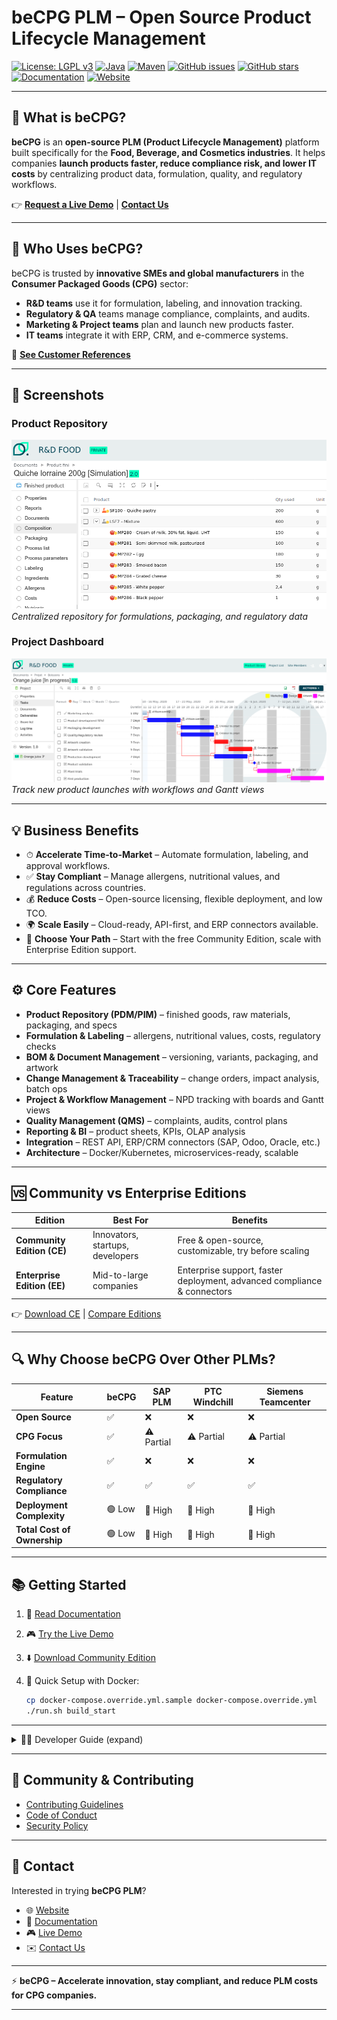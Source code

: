 # beCPG PLM – Open Source Product Lifecycle Management

[![License: LGPL v3](https://img.shields.io/badge/License-LGPL_v3-blue.svg)](https://www.gnu.org/licenses/lgpl-3.0)
[![Java](https://img.shields.io/badge/Java-17+-orange.svg)](https://www.oracle.com/java/)
[![Maven](https://img.shields.io/badge/Maven-3+-red.svg)](https://maven.apache.org/)
[![GitHub issues](https://img.shields.io/github/issues/becpg/becpg-community)](https://github.com/becpg/becpg-community/issues)
[![GitHub stars](https://img.shields.io/github/stars/becpg/becpg-community)](https://github.com/becpg/becpg-community/stargazers)
[![Documentation](https://img.shields.io/badge/docs-docs.becpg.net-brightgreen)](https://docs.becpg.fr)
[![Website](https://img.shields.io/badge/website-becpg.net-blue)](http://www.becpg.net)

---

## 🚀 What is beCPG?

**beCPG** is an **open-source PLM (Product Lifecycle Management)** platform built specifically for the **Food, Beverage, and Cosmetics industries**.
It helps companies **launch products faster, reduce compliance risk, and lower IT costs** by centralizing product data, formulation, quality, and regulatory workflows.

👉 [**Request a Live Demo**](https://www.becpg.net/community/) | [**Contact Us**](https://www.becpg.net/contact-us/)

---

## 🌟 Who Uses beCPG?

beCPG is trusted by **innovative SMEs and global manufacturers** in the **Consumer Packaged Goods (CPG)** sector:

* **R\&D teams** use it for formulation, labeling, and innovation tracking.
* **Regulatory & QA** teams manage compliance, complaints, and audits.
* **Marketing & Project teams** plan and launch new products faster.
* **IT teams** integrate it with ERP, CRM, and e-commerce systems.

👥 [**See Customer References**](https://www.becpg.net/who-are-we/customers-references/)

---

## 📸 Screenshots

### Product Repository

![Product Management](docs/screenshots/product.webp)
*Centralized repository for formulations, packaging, and regulatory data*

### Project Dashboard

![Project Management](docs/screenshots/project.webp)
*Track new product launches with workflows and Gantt views*

---

## 💡 Business Benefits

* ⏱ **Accelerate Time-to-Market** – Automate formulation, labeling, and approval workflows.
* ✅ **Stay Compliant** – Manage allergens, nutritional values, and regulations across countries.
* 💰 **Reduce Costs** – Open-source licensing, flexible deployment, and low TCO.
* 🌍 **Scale Easily** – Cloud-ready, API-first, and ERP connectors available.
* 🤝 **Choose Your Path** – Start with the free Community Edition, scale with Enterprise Edition support.

---

## ⚙️ Core Features

* **Product Repository (PDM/PIM)** – finished goods, raw materials, packaging, and specs
* **Formulation & Labeling** – allergens, nutritional values, costs, regulatory checks
* **BOM & Document Management** – versioning, variants, packaging, and artwork
* **Change Management & Traceability** – change orders, impact analysis, batch ops
* **Project & Workflow Management** – NPD tracking with boards and Gantt views
* **Quality Management (QMS)** – complaints, audits, control plans
* **Reporting & BI** – product sheets, KPIs, OLAP analysis
* **Integration** – REST API, ERP/CRM connectors (SAP, Odoo, Oracle, etc.)
* **Architecture** – Docker/Kubernetes, microservices-ready, scalable

---

## 🆚 Community vs Enterprise Editions

| Edition                     | Best For                         | Benefits                                                                |
| --------------------------- | -------------------------------- | ----------------------------------------------------------------------- |
| **Community Edition (CE)**  | Innovators, startups, developers | Free & open-source, customizable, try before scaling                    |
| **Enterprise Edition (EE)** | Mid-to-large companies           | Enterprise support, faster deployment, advanced compliance & connectors |

👉 [Download CE](https://sourceforge.net/projects/becpg-community/) | [Compare Editions](https://www.becpg.net/)

---

## 🔍 Why Choose beCPG Over Other PLMs?

| Feature                     | beCPG  | SAP PLM    | PTC Windchill | Siemens Teamcenter |
| --------------------------- | ------ | ---------- | ------------- | ------------------ |
| **Open Source**             | ✅      | ❌          | ❌             | ❌                  |
| **CPG Focus**               | ✅      | ⚠️ Partial | ⚠️ Partial    | ⚠️ Partial         |
| **Formulation Engine**      | ✅      | ❌          | ❌             | ❌                  |
| **Regulatory Compliance**   | ✅      | ✅          | ✅             | ✅                  |
| **Deployment Complexity**   | 🟢 Low | 🔴 High    | 🔴 High       | 🔴 High            |
| **Total Cost of Ownership** | 🟢 Low | 🔴 High    | 🔴 High       | 🔴 High            |

---

## 📚 Getting Started

1. 📖 [Read Documentation](https://docs.becpg.fr)
2. 🎮 [Try the Live Demo](https://www.becpg.net/community/)
3. ⬇️ [Download Community Edition](https://sourceforge.net/projects/becpg-community/)
4. 🚀 Quick Setup with Docker:

   ```bash
   cp docker-compose.override.yml.sample docker-compose.override.yml
   ./run.sh build_start
   ```

---

<details>
<summary>👨‍💻 Developer Guide (expand)</summary>

### Requirements

* Java 17+
* Maven 3+
* Docker

### Build from Source

```bash
./run.sh build_start
```

### Running Tests

```bash
./run.sh test
mvn test -Dtest=MyTest.java -Dsurefire.failIfNoSpecifiedTests=false
```

### Manual AMP Deployment

#### Install becpg-designer

Install core AMPS

```shell
$>java -jar  $ALF/bin/alfresco-mmt.jar install ./becpg-core/target/becpg-core-$BECPG_VERSION.amp $SERVER/webapps/alfresco.war -force
$>java -jar  $ALF/bin/alfresco-mmt.jar install ./becpg-designer/becpg-designer-core/target/becpg-designer-core-$BECPG_VERSION.amp $SERVER/webapps/alfresco.war -force
```

Install share AMPS

```shell
$>java -jar  $ALF/bin/alfresco-mmt.jar install ./becpg-share/target/becpg-share-$BECPG_VERSION.amp $SERVER/webapps/share.war -force
$>java -jar  $ALF/bin/alfresco-mmt.jar install ./becpg-designer/becpg-designer-share/target/becpg-designer-share-$BECPG_VERSION.amp $SERVER/webapps/share.war -force
```

#### Install becpg-project

Install core AMPS

```shell
$>java -jar  $ALF/bin/alfresco-mmt.jar install ./becpg-core/target/becpg-core-$BECPG_VERSION.amp $SERVER/webapps/alfresco.war -force
$>java -jar  $ALF/bin/alfresco-mmt.jar install ./becpg-project/becpg-project-core/target/becpg-project-core-$BECPG_VERSION.amp $SERVER/webapps/alfresco.war -force
```

Install share AMPS

```shell
$>java -jar  $ALF/bin/alfresco-mmt.jar install ./becpg-share/target/becpg-share-$BECPG_VERSION.amp $SERVER/webapps/share.war -force
$>java -jar  $ALF/bin/alfresco-mmt.jar install ./becpg-project/becpg-project-share/target/becpg-project-share-$BECPG_VERSION.amp $SERVER/webapps/share.war -force
```

#### Install becpg-plm

Install core AMPS

```shell
$>java -jar  $ALF/bin/alfresco-mmt.jar install ./becpg-core/target/becpg-core-$BECPG_VERSION.amp $SERVER/webapps/alfresco.war -force
$>java -jar  $ALF/bin/alfresco-mmt.jar install ./becpg-designer/becpg-designer-core/target/becpg-designer-core-$BECPG_VERSION.amp $SERVER/webapps/alfresco.war -force
$>java -jar  $ALF/bin/alfresco-mmt.jar install ./becpg-project/becpg-project-core/target/becpg-project-core-$BECPG_VERSION.amp $SERVER/webapps/alfresco.war -force
$>java -jar  $ALF/bin/alfresco-mmt.jar install ./becpg-plm/becpg-plm-core/target/becpg-plm-core-$BECPG_VERSION.amp $SERVER/webapps/alfresco.war -force
```

Install share AMPS

```shell
$>java -jar  $ALF/bin/alfresco-mmt.jar install ./becpg-share/target/becpg-share-$BECPG_VERSION.amp $SERVER/webapps/share.war -force
$>java -jar  $ALF/bin/alfresco-mmt.jar install ./becpg-designer/becpg-designer-share/target/becpg-designer-share-$BECPG_VERSION.amp $SERVER/webapps/share.war -force
$>java -jar  $ALF/bin/alfresco-mmt.jar install ./becpg-project/becpg-project-share/target/becpg-project-share-$BECPG_VERSION.amp $SERVER/webapps/share.war -force
$>java -jar  $ALF/bin/alfresco-mmt.jar install ./becpg-plm/becpg-plm-share/target/becpg-plm-share-$BECPG_VERSION.amp $SERVER/webapps/share.war -force
```

</details>

---

## 🤝 Community & Contributing

* [Contributing Guidelines](CONTRIBUTING.md)
* [Code of Conduct](CODE_OF_CONDUCT.md)
* [Security Policy](SECURITY.md)

---

## 📩 Contact

Interested in trying **beCPG PLM**?

* 🌐 [Website](https://www.becpg.net)
* 📖 [Documentation](https://docs.becpg.fr)
* 🎮 [Live Demo](https://www.becpg.net/community/)
* ✉️ [Contact Us](https://www.becpg.net/contact-us/)

---

⚡ **beCPG – Accelerate innovation, stay compliant, and reduce PLM costs for CPG companies.**

---
